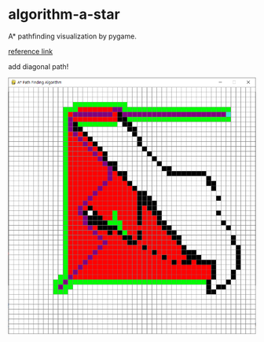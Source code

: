 # algorithm-a-star
A\* pathfinding visualization by pygame.

[reference link](https://www.youtube.com/watch?v=JtiK0DOeI4A&t=1201s)

add diagonal path!

![complete image](images/complete.png)